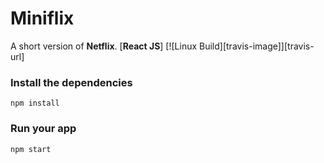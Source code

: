 # Miniflix

A short version of **Netflix**. [**React JS**]
[![Linux Build][travis-image]][travis-url]

### Install the dependencies
```
npm install
```

### Run your app
```
npm start
```
